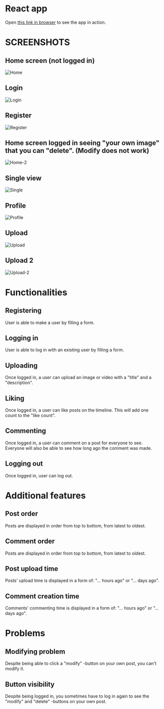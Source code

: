 # React app

Open [this link in browser](https://users.metropolia.fi/~eemiljka/postit/) to see the app in action.

# SCREENSHOTS

## Home screen (not logged in)

![Home](screenshots/home.png)

## Login

![Login](screenshots/login.png)

## Register

![Register](screenshots/register.png)

## Home screen logged in seeing "your own image" that you can "delete". (Modify does not work)

![Home-2](screenshots/home-2.png)

## Single view

![Single](screenshots/single.png)

## Profile

![Profile](screenshots/profile.png)

## Upload

![Upload](screenshots/upload.png)

## Upload 2

![Upload-2](screenshots/upload-2.png)

# Functionalities

## Registering

User is able to make a user by filling a form.

## Logging in

User is able to log in with an existing user by filling a form.

## Uploading

Once logged in, a user can upload an image or video with a "title" and a "description".

## Liking

Once logged in, a user can like posts on the timeline. This will add one count to the "like count".

## Commenting

Once logged in, a user can comment on a post for everyone to see. Everyone will also be able to see how long ago the comment was made.

## Logging out

Once logged in, user can log out.

# Additional features

## Post order

Posts are displayed in order from top to bottom, from latest to oldest.

## Comment order

Posts are displayed in order from top to bottom, from latest to oldest.

## Post upload time

Posts' upload time is displayed in a form of: "... hours ago" or "... days ago".

## Comment creation time

Comments' commenting time is displayed in a form of: "... hours ago" or "... days ago".

# Problems

## Modifying problem

Despite being able to click a "modify" -button on your own post, you can't modify it.

## Button visibility

Despite being logged in, you sometimes have to log in again to see the "modify" and "delete" -buttons on your own post.
